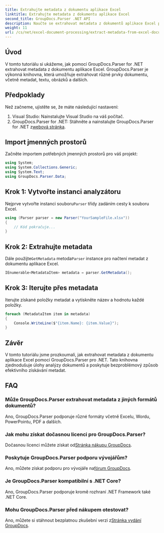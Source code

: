 ```yaml
---
title: Extrahujte metadata z dokumentu aplikace Excel
linktitle: Extrahujte metadata z dokumentu aplikace Excel
second_title: GroupDocs.Parser .NET API
description: Naučte se extrahovat metadata z dokumentů aplikace Excel pomocí GroupDocs.Parser for .NET. Postupujte podle tohoto podrobného návodu.
weight: 11
url: /cs/net/excel-document-processing/extract-metadata-from-excel-document/
---
```

## Úvod
V tomto tutoriálu si ukážeme, jak pomocí GroupDocs.Parser for .NET extrahovat metadata z dokumentu aplikace Excel. GroupDocs.Parser je výkonná knihovna, která umožňuje extrahovat různé prvky dokumentu, včetně metadat, textu, obrázků a dalších.
## Předpoklady
Než začneme, ujistěte se, že máte následující nastavení:
1. Visual Studio: Nainstalujte Visual Studio na váš počítač.
2.  GroupDocs.Parser for .NET: Stáhněte a nainstalujte GroupDocs.Parser for .NET z[webová stránka](https://releases.groupdocs.com/parser/net/).

## Import jmenných prostorů
Začněte importem potřebných jmenných prostorů pro váš projekt:
```csharp
using System;
using System.Collections.Generic;
using System.Text;
using GroupDocs.Parser.Data;
```
## Krok 1: Vytvořte instanci analyzátoru
 Nejprve vytvořte instanci souboru`Parser` třídy zadáním cesty k souboru Excel.
```csharp
using (Parser parser = new Parser("YourSampleFile.xlsx"))
{
    // Kód pokračuje...
}
```
## Krok 2: Extrahujte metadata
 Dále použijte`GetMetadata` metoda`Parser` instance pro načtení metadat z dokumentu aplikace Excel.
```csharp
IEnumerable<MetadataItem> metadata = parser.GetMetadata();
```
## Krok 3: Iterujte přes metadata
Iterujte získané položky metadat a vytiskněte název a hodnotu každé položky.
```csharp
foreach (MetadataItem item in metadata)
{
    Console.WriteLine($"{item.Name}: {item.Value}");
}
```

## Závěr
V tomto tutoriálu jsme prozkoumali, jak extrahovat metadata z dokumentu aplikace Excel pomocí GroupDocs.Parser pro .NET. Tato knihovna zjednodušuje úlohy analýzy dokumentů a poskytuje bezproblémový způsob efektivního získávání metadat.

## FAQ
### Může GroupDocs.Parser extrahovat metadata z jiných formátů dokumentů?
Ano, GroupDocs.Parser podporuje různé formáty včetně Excelu, Wordu, PowerPointu, PDF a dalších.
### Jak mohu získat dočasnou licenci pro GroupDocs.Parser?
 Dočasnou licenci můžete získat od[Stránka nákupu GroupDocs](https://purchase.groupdocs.com/temporary-license/).
### Poskytuje GroupDocs.Parser podporu vývojářům?
 Ano, můžete získat podporu pro vývojáře na[fórum GroupDocs](https://forum.groupdocs.com/c/parser/17).
### Je GroupDocs.Parser kompatibilní s .NET Core?
Ano, GroupDocs.Parser podporuje kromě rozhraní .NET Framework také .NET Core.
### Mohu GroupDocs.Parser před nákupem otestovat?
 Ano, můžete si stáhnout bezplatnou zkušební verzi z[Stránka vydání GroupDocs](https://releases.groupdocs.com/).